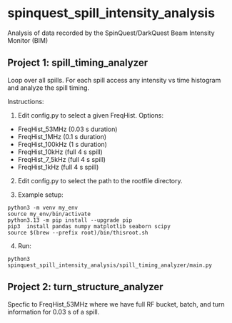 # spinquest_spill_intensity_analysis
Analysis of data recorded by the SpinQuest/DarkQuest Beam Intensity Monitor (BIM)

## Project 1: spill_timing_analyzer

Loop over all spills. For each spill access any intensity vs time histogram and analyze the spill timing. 

Instructions:

1. Edit config.py to select a given FreqHist. Options:
- FreqHist_53MHz  (0.03 s duration)
- FreqHist_1MHz   (0.1 s duration)
- FreqHist_100kHz (1 s duration)
- FreqHist_10kHz  (full 4 s spill)
- FreqHist_7_5kHz (full 4 s spill)
- FreqHist_1kHz   (full 4 s spill)

2. Edit config.py to select the path to the rootfile directory.

3. Example setup: 

```
python3 -m venv my_env
source my_env/bin/activate
python3.13 -m pip install --upgrade pip
pip3  install pandas numpy matplotlib seaborn scipy
source $(brew --prefix root)/bin/thisroot.sh
```

4. Run:

```
python3 spinquest_spill_intensity_analysis/spill_timing_analyzer/main.py
```

## Project 2: turn_structure_analyzer

Specfic to FreqHist_53MHz where we have full RF bucket, batch, and turn information for 0.03 s of a spill.




